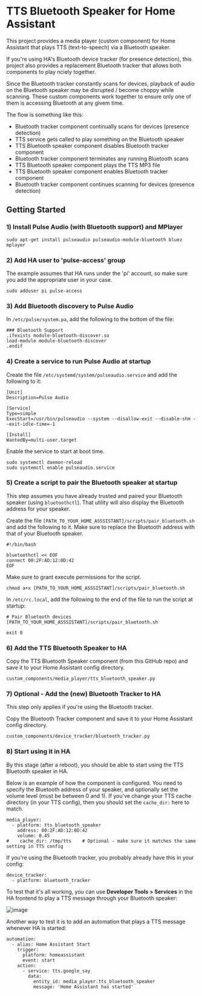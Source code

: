 # TTS Bluetooth Speaker for Home Assistant

This project provides a media player (custom component) for Home Assistant that plays TTS (text-to-speech) via a Bluetooth speaker.

If you're using HA's Bluetooth device tracker (for presence detection), this project also provides a replacement Bluetooth tracker that allows both components to play nciely together.

Since the Bluetooth tracker constantly scans for devices, playback of audio on the Bluetooth speaker may be disrupted / become choppy while scanning. These custom components work together to ensure only one of them is accessing Bluetooth at any givem time.

The flow is something like this:

- Bluetooth tracker component continually scans for devices (presence detection)
- TTS service gets called to play something on the Bluetooth speaker
- TTS Bluetooth speaker component disables Bluetooth tracker component
- Bluetooth tracker component terminates any running Bluetooth scans
- TTS Bluetooth speaker component plays the TTS MP3 file
- TTS Bluetooth speaker component enables Bluetooth tracker component
- Bluetooth tracker component continues scanning for devices (presence detection)

## Getting Started

### 1) Install Pulse Audio (with Bluetooth support) and MPlayer

```
sudo apt-get install pulseaudio pulseaudio-module-bluetooth bluez mplayer
```

### 2) Add HA user to 'pulse-access' group

The example assumes that HA runs under the 'pi' account, so make sure you add the appropriate user in your case.

```
sudo adduser pi pulse-access
```

### 3) Add Bluetooth discovery to Pulse Audio

In `/etc/pulse/system.pa`, add the following to the bottom of the file:

```
### Bluetooth Support
.ifexists module-bluetooth-discover.so
load-module module-bluetooth-discover
.endif
```

### 4) Create a service to run Pulse Audio at startup
Create the file `/etc/systemd/system/pulseaudio.service` and add the following to it:

```
[Unit]
Description=Pulse Audio

[Service]
Type=simple
ExecStart=/usr/bin/pulseaudio --system --disallow-exit --disable-shm --exit-idle-time=-1

[Install]
WantedBy=multi-user.target
```

Enable the service to start at boot time.

```
sudo systemctl daemon-reload
sudo systemctl enable pulseaudio.service
```

### 5) Create a script to pair the Bluetooth speaker at startup

This step assumes you have already trusted and paired your Bluetooth speaker (using `bluetoothctl`). That utility will also display the Bluetooth address for your speaker.

Create the file `[PATH_TO_YOUR_HOME_ASSSISTANT]/scripts/pair_bluetooth.sh` and add the following to it. Make sure to replace the Bluetooth address with that of your Bluetooth speaker.

```
#!/bin/bash

bluetoothctl << EOF
connect 00:2F:AD:12:0D:42
EOF
```

Make sure to grant execute permissions for the script.

```
chmod a+x [PATH_TO_YOUR_HOME_ASSSISTANT]/scripts/pair_bluetooth.sh
```

In `/etc/rc.local`, add the following to the end of the file to run the script at startup:

```
# Pair Bluetooth devices
[PATH_TO_YOUR_HOME_ASSSISTANT]/scripts/pair_bluetooth.sh

exit 0
```

### 6) Add the TTS Bluetooth Speaker to HA

Copy the TTS Bluetooth Speaker component (from this GitHub repo) and save it to your Home Assistant config directory.

```
custom_components/media_player/tts_bluetooth_speaker.py
```

### 7) Optional - Add the (new) Bluetooth Tracker to HA

This step only applies if you're using the Bluetooth tracker.

Copy the Bluetooth Tracker component and save it to your Home Assistant config directory.

```
custom_components/device_tracker/bluetooth_tracker.py
```

### 8) Start using it in HA

By this stage (after a reboot), you should be able to start using the TTS Bluetooth speaker in HA.

Below is an example of how the component is configured. You need to specify the Bluetooth address of your speaker, and optionally set the volume level (must be between 0 and 1). If you've change your TTS cache directory (in your TTS config), then you should set the `cache_dir:` here to match.

```
media_player:
  - platform: tts_bluetooth_speaker
    address: 00:2F:AD:12:0D:42
    volume: 0.45
#    cache_dir: /tmp/tts    # Optional - make sure it matches the same setting in TTS config
```

If you're using the Bluetooth tracker, you probably already have this in your config:

```
device_tracker:
  - platform: bluetooth_tracker
```

To test that it's all working, you can use **Developer Tools > Services** in the HA frontend to play a TTS message through your Bluetooth speaker:

![image](https://user-images.githubusercontent.com/2073827/28092870-4cae28b4-66d8-11e7-8dd5-ab07c73018da.png)

Another way to test it is to add an automation that plays a TTS message whenever HA is started:

```
automation: 
  - alias: Home Assistant Start
    trigger:
      platform: homeassistant
      event: start
    action:
      - service: tts.google_say
        data:
          entity_id: media_player.tts_bluetooth_speaker
          message: 'Home Assistant has started'
```
